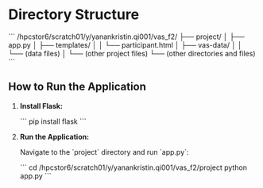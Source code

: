 # Directory Structure

\`\`\`
/hpcstor6/scratch01/y/yanankristin.qi001/vas_f2/
    ├── project/
    │   ├── app.py
    │   ├── templates/
    │   │   └── participant.html
    │   ├── vas-data/
    │   │   └── (data files)
    │   └── (other project files)
    └── (other directories and files)
\`\`\`

## How to Run the Application

1. **Install Flask:**

   \`\`\`
   pip install flask
   \`\`\`

2. **Run the Application:**

   Navigate to the \`project\` directory and run \`app.py\`:

   \`\`\`
   cd /hpcstor6/scratch01/y/yanankristin.qi001/vas_f2/project
   python app.py
   \`\`\`
